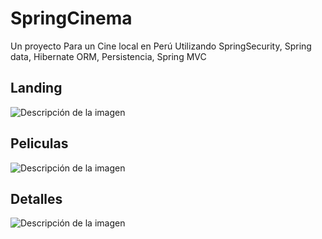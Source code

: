 # SpringCinema
Un proyecto Para un Cine local en Perú Utilizando SpringSecurity, Spring data, Hibernate ORM, Persistencia, Spring MVC

## Landing
<image src="imagenesReadme/imgReadme1.png" alt="Descripción de la imagen">
  
## Peliculas
<image src="imagenesReadme/imgReadme2.png" alt="Descripción de la imagen">

## Detalles
<image src="imagenesReadme/readme3.png" alt="Descripción de la imagen">
